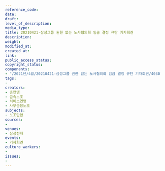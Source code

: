```yaml
---
reference_code: 
date: 
draft: 
level_of_description: 
media_type: 
title: 20210421-삼성그룹 권한 없는 노사협의회 임금 결정 규탄 기자회견
description: 
weight: 
modified_at: 
created_at: 
link: 
public_access_status: 
copyright_status: 
components:
- "/2021년/4월/20210421-삼성그룹 권한 없는 노사협의회 임금 결정 규탄 기자회견/403015_55919_5752.jpg"
tags:
- 
creators:
- 총연맹
- 금속노조
- 서비스연맹
- 사무금융노조
subjects:
- 노조탄압
sources:
- 
venues:
- 삼성전자
events:
- 기자회견
culture_workers:
- 
issues:
- 
---
```

